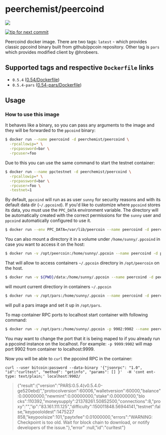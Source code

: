 # peerchemist/peercoind

[![](https://images.microbadger.com/badges/image/peerchemist/peercoind.svg)](https://microbadger.com/images/peerchemist/peercoind "Size/Layers")

[![tip for next commit](https://peer4commit.com/projects/189.svg)](https://peer4commit.com/projects/189)

Peercoind docker image. There are two tags: `latest` - which provides classic ppcoind binary built from github/ppcoin repository.
Other tag is `pars` which provides modified client by @hrobeers.

## Supported tags and respective `Dockerfile` links
- `0.5.4` ([0.54/Dockerfile](https://github.com/peerchemist/docker-peercoind/blob/master/0.5.4/Dockerfile))
- `0.5.4-pars` ([0.54-pars/Dockerfile](https://github.com/peerchemist/docker-peercoind/blob/master/0.5.4-pars/Dockerfile))

## Usage
### How to use this image

It behaves like a binary, so you can pass any arguments to the image and they will be forwarded to the `ppcoind` binary:

```sh
$ docker run --name peercoind -d peerchemist/peercoind \
  -rpcallowip=* \
  -rpcpassword=bar \
  -rpcuser=foo
```

Due to this you can use the same command to start the testnet container:

```sh
$ docker run --name ppctestnet -d peerchemist/peercoind \
  -rpcallowip=* \
  -rpcpassword=bar \
  -rpcuser=foo \
  -testnet=1
```

By default, `ppcoind` will run as as user `sunny` for security reasons and with its default data dir (`~/.ppcoind`). If you'd like to customize where `ppcoind` stores its data, you must use the `PPC_DATA` environment variable. The directory will be automatically created with the correct permissions for the `sunny` user and `ppcoind` automatically configured to use it.

```sh
$ docker run --env PPC_DATA=/var/lib/peercoin --name peercoind -d peerchemist/peercoind
```

You can also mount a directory it in a volume under `/home/sunny/.ppcoind` in case you want to access it on the host:

```sh
$ docker run -v /opt/peercoin:/home/sunny/.ppcoin --name peercoind -d peerchemist/peercoind
```
That will allow to access containers `~/.ppcoin` directory in `/opt/peercoin` on the host.


```sh
$ docker run -v ${PWD}/data:/home/sunny/.ppcoin --name peercoind -d peerchemist/peercoind
```
will mount current directiory in containers `~/.ppcoin`


```sh
$ docker run -v /opt/pars:/home/sunny/.ppcoin --name peercoind -d peerchemist/peercoind:pars
```
will pull a pars image and set it up in `/opt/pars`.


To map container RPC ports to localhost start container with following command:

```sh
$ docker run -v /opt/pars:/home/sunny/.ppcoin -p 9902:9902 --name peercoind -d peerchemist/peercoind:pars -rpcallowip=*
```
You may want to change the port that it is being maped to if you already run a ppcoind instance on the localhost.
For example: `-p 9999:9902` will map port 9902 from container to localhost:9999.

Now you will be able to `curl` the ppcoind RPC in the container:

`curl --user bitcoin:password --data-binary '{"jsonrpc": "1.0", "id":"curltest", "method": "getinfo", "params": [] }'  -H 'cont
ent-type: text/plain;' localhost:9902/`

> {"result":{"version":"PARS:0.5.4(v0.5.4.0-ge520ebd)","protocolversion":60006,"walletversion":60000,"balance":0.00000000,"newmint":0.00000000,"stake":0.00000000,"blo
cks":110392,"moneysupply":21378261.50852500,"connections":8,"proxy":"","ip":"83.161.111.125","difficulty":150011848.56944141,"testnet":false,"keypoololdest":1475227
858,"keypoolsize":101,"paytxfee":0.01000000,"errors":"WARNING: Checkpoint is too old. Wait for block chain to download, or notify developers of the issue."},"error"
:null,"id":"curltest"}

